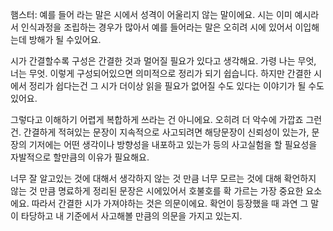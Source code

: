 햄스터: 예를 들어 라는 말은 시에서 성격이 어울리지 않는 말이에요. 시는 이미 예시라서 인식과정을 조립하는 경우가 많아서 예를 들어라는 말은 오히려 시에 있어서 이입해는데 방해가 될 수있어요.

시가 간결할수록 구성은 간결한 것과 멀어질 필요가 있다고 생각해요. 가령 나는 무엇, 너는 무엇. 이렇게 구성되어있으면 의미적으로 정리가 되기 쉽습니다. 하지만 간결한 시에서 정리가 쉽다는건 그 시가 더이상 읽을 필요가 없어질 수도 있다는 이야기가 될 수도 있어요. 

그렇다고 이해하기 어렵게 복합하게 쓰라는 건 아니에요. 오히려 더 악수에 가깝죠 그런건. 간결하게 적혀있는 문장이 지속적으로 사고되려면 해당문장이 신뢰성이 있는가, 문장의 기저에는 어떤 생각이나 방향성을 내포하고 있는가 등의 사고실험을 할 필요성을 자발적으로 할만큼의 이유가 필요해요.

너무 잘 알고있는 것에 대해서 생각하지 않는 것 만큼 너무 모르는 것에 대해 확언하지 않는 것 만큼 명료하게 정리된 문장은 시에있어서 호불호를 확 가르는 가장 중요한 요소에요. 따라서 간결한 시가 가져야하는 것은 의문이에요. 확언이 등장했을 때 과연 그 말이 타당하고 내 기준에서 사고해볼 만큼의 의문을 가지고 있는지.
